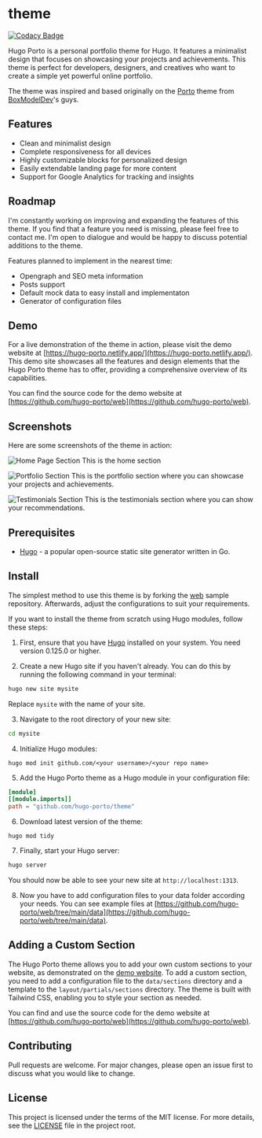 # theme

[![Codacy Badge](https://app.codacy.com/project/badge/Grade/de8777e0fd0249d480a92da2dda5863d)](https://app.codacy.com/gh/hugo-porto/theme/dashboard?utm_source=gh&utm_medium=referral&utm_content=&utm_campaign=Badge_grade)

Hugo Porto is a personal portfolio theme for Hugo. It features a minimalist design that focuses on showcasing your
projects and achievements. This theme is perfect for developers, designers, and creatives who want to create a simple
yet powerful online portfolio.

The theme was inspired and based originally on the [Porto](https://boxmodel.dev/templates/porto/html) theme from
[BoxModelDev](https://boxmodel.dev/)'s guys.

## Features

- Clean and minimalist design
- Complete responsiveness for all devices
- Highly customizable blocks for personalized design
- Easily extendable landing page for more content
- Support for Google Analytics for tracking and insights

## Roadmap

I'm constantly working on improving and expanding the features of this theme. If you find that a feature you need is
missing, please feel free to contact me. I'm open to dialogue and would be happy to discuss potential additions to the theme.

Features planned to implement in the nearest time:

- Opengraph and SEO meta information
- Posts support
- Default mock data to easy install and implementaton
- Generator of configuration files

## Demo

For a live demonstration of the theme in action, please visit the demo website at
[https://hugo-porto.netlify.app/](https://hugo-porto.netlify.app/). This demo site showcases all the features and design
elements that the Hugo Porto theme has to offer, providing a comprehensive overview of its capabilities.

You can find the source code for the demo website at
[https://github.com/hugo-porto/web](https://github.com/hugo-porto/web).

## Screenshots

Here are some screenshots of the theme in action:

![Home Page Section](https://raw.githubusercontent.com/hugo-porto/theme/main/images/tn.png)
This is the home section

![Portfolio Section](https://raw.githubusercontent.com/hugo-porto/theme/main/images/portfolio.png)
This is the portfolio section where you can showcase your projects and achievements.

![Testimonials Section](https://raw.githubusercontent.com/hugo-porto/theme/main/images/testimonials.png)
This is the testimonials section where you can show your recommendations.

## Prerequisites

- [Hugo](https://gohugo.io/getting-started/installing/) - a popular open-source static site generator written in Go.

## Install

The simplest method to use this theme is by forking the [web](https://github.com/hugo-porto/web) sample repository.
Afterwards, adjust the configurations to suit your requirements.

If you want to install the theme from scratch using Hugo modules, follow these steps:

1. First, ensure that you have [Hugo](https://gohugo.io/getting-started/installing/) installed on your system. You need
   version 0.125.0 or higher.

2. Create a new Hugo site if you haven't already. You can do this by running the following command in your terminal:

```bash
hugo new site mysite
```

Replace `mysite` with the name of your site.

3. Navigate to the root directory of your new site:

```bash
cd mysite
```

4. Initialize Hugo modules:

```shell
hugo mod init github.com/<your username>/<your repo name>
```

5. Add the Hugo Porto theme as a Hugo module in your configuration file:

```toml
[module]
[[module.imports]]
path = "github.com/hugo-porto/theme"
```

6. Download latest version of the theme:

```shell
hugo mod tidy
```

7. Finally, start your Hugo server:

```bash
hugo server
```

You should now be able to see your new site at `http://localhost:1313`.

8. Now you have to add configuration files to your data folder according your needs. You can see example files at [https://github.com/hugo-porto/web/tree/main/data](https://github.com/hugo-porto/web/tree/main/data).

## Adding a Custom Section

The Hugo Porto theme allows you to add your own custom sections to your website, as demonstrated on the
[demo website](https://hugo-porto.netlify.app/). To add a custom section, you need to add a configuration file to the
`data/sections` directory and a template to the `layout/partials/sections` directory. The theme is built with Tailwind
CSS, enabling you to style your section as needed.

You can find and use the source code for the demo website at
[https://github.com/hugo-porto/web](https://github.com/hugo-porto/web).

## Contributing

Pull requests are welcome. For major changes, please open an issue first to discuss what you would like to change.

## License

This project is licensed under the terms of the MIT license. For more details, see the [LICENSE](LICENSE) file in the
project root.
